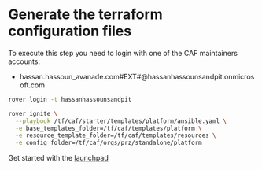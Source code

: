 
# Generate the terraform configuration files

To execute this step you need to login with one of the CAF maintainers accounts:
  - hassan.hassoun_avanade.com#EXT#@hassanhassounsandpit.onmicrosoft.com

```bash
rover login -t hassanhassounsandpit

rover ignite \
  --playbook /tf/caf/starter/templates/platform/ansible.yaml \
  -e base_templates_folder=/tf/caf/templates/platform \
  -e resource_template_folder=/tf/caf/templates/resources \
  -e config_folder=/tf/caf/orgs/prz/standalone/platform
  ```

Get started with the [launchpad](./platform/level0/launchpad)
